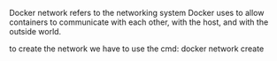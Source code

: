 Docker network refers to the networking system Docker uses to allow containers to communicate with each other, with the host, and with the outside world.

to create  the network we have to use the cmd:
docker network create 
